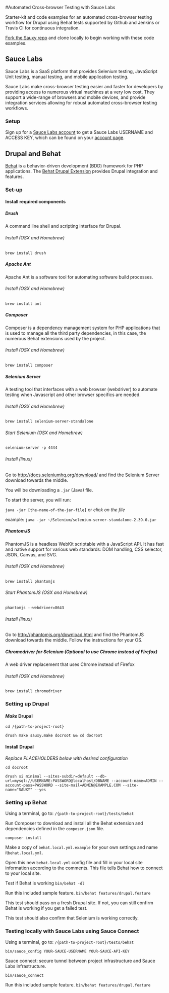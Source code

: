 #Automated Cross-browser Testing with Sauce Labs

Starter-kit and code examples for an automated cross-browser testing workflow for Drupal using Behat tests supported by Github and Jenkins or Travis CI for continuous integration. 

[Fork the Sauxy repo](https://github.com/greylabel/sauxy/fork) and clone locally to begin working with these code examples.

## Sauce Labs

Sauce Labs is a SaaS platform that provides Selenium testing, JavaScript Unit testing, manual testing, and mobile application testing.

Sauce Labs make cross-browser testing easier and faster for developers by providing access to numerous virtual machines at a very low cost. They support a wide-range of browsers and mobile devices, and provide integration services allowing for robust automated cross-browser testing workflows.

### Setup

Sign up for a [Sauce Labs account](https://saucelabs.com/signup) to get a Sauce Labs USERNAME and ACCESS KEY, which can be found on your [account page](https://saucelabs.com/account).


## Drupal and Behat

[Behat](http://behat.org/) is a behavior-driven development (BDD) framework for PHP applications. The [Behat Drupal Extension](https://www.drupal.org/project/drupalextension) provides Drupal integration and features.

### Set-up
#### Install required components

##### Drush
A command line shell and scripting interface for Drupal.
###### Install (OSX and Homebrew)
`brew install drush`

##### Apache Ant
Apache Ant is a software tool for automating software build processes.

###### Install (OSX and Homebrew)
`brew install ant`

##### Composer
Composer is a dependency management system for PHP applications that is used to manage all the third party dependencies, in this case, the numerous Behat extensions used by the project.

###### Install (OSX and Homebrew)
`brew install composer`

##### Selenium Server
A testing tool that interfaces with a web browser (webdriver) to automate testing when Javascript and other browser specifics are needed.

###### Install (OSX and Homebrew)
`brew install selenium-server-standalone`

###### Start Selenium (OSX and Homebrew)
`selenium-server -p 4444`

###### Install (linux)
Go to http://docs.seleniumhq.org/download/ and find the Selenium Server download towards the middle.

You will be downloading a `.jar` (Java) file.

To start the server, you will run:

`java -jar [the-name-of-the-jar-file]` or _click on the file_

example:
`java -jar ~/Selenium/selenium-server-standalone-2.39.0.jar`

##### PhantomJS
PhantomJS is a headless WebKit scriptable with a JavaScript API. It has fast and native support for various web standards: DOM handling, CSS selector, JSON, Canvas, and SVG.

###### Install (OSX and Homebrew)
`brew install phantomjs`

###### Start PhantomJS (OSX and Homebrew)
`phantomjs --webdriver=8643`

###### Install (linux)
Go to http://phantomjs.org/download.html and find the PhantomJS download towards the middle. Follow the instructions for your OS.

##### Chromedriver for Selenium (Optional to use Chrome instead of Firefox)
A web driver replacement that uses Chrome instead of Firefox

###### Install (OSX and Homebrew)
`brew install chromedriver`


### Setting up Drupal

#### _Make_ Drupal
`cd /{path-to-project-root}`

`drush make sauxy.make docroot && cd docroot`

#### Install Drupal
_Replace PLACEHOLDERS below with desired configuration_

`cd docroot`

`drush si minimal --sites-subdir=default --db-url=mysql://USERNAME:PASSWORD@localhost/DBNAME --account-name=ADMIN --account-pass=PASSWORD --site-mail=ADMIN@EXAMPLE.COM --site-name="SAUXY" --yes`


### Setting up Behat

Using a terminal, go to: `/{path-to-project-root}/tests/behat`

Run Composer to download and install all the Behat extension and dependencies defined in the `composer.json` file.

`composer install`

Make a copy of `behat.local.yml.example` for your own settings and name it`behat.local.yml`.

Open this new `behat.local.yml` config file and fill in your local site information according to the comments. This file tells Behat how to connect to your local site.

Test if Behat is working
`bin/behat -dl`

Run this included sample feature. 
`bin/behat features/drupal.feature`

This test should pass on a fresh Drupal site. If not, you can still confirm Behat is working if you get a failed test. 

This test should also confirm that Selenium is working correctly.

### Testing locally with Sauce Labs using Sauce Connect

Using a terminal, go to: `/{path-to-project-root}/tests/behat`

`bin/sauce_config YOUR-SAUCE-USERNAME YOUR-SAUCE-API-KEY`

Sauce connect: secure tunnel between project infrastructure and Sauce Labs infrastructure.

`bin/sauce_connect`

Run this included sample feature. 
`bin/behat features/drupal.feature`
